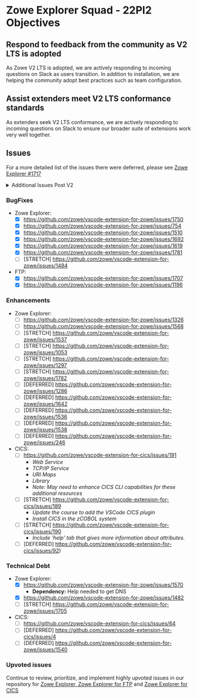 # Zowe Explorer Squad - 22PI2 Objectives

## Respond to feedback from the community as V2 LTS is adopted
As Zowe V2 LTS is adopted, we are actively responding to incoming questions on Slack as users transition. In addition to installation, we are helping the community adopt best practices such as team configuration.

## Assist extenders meet V2 LTS conformance standards
As extenders seek V2 LTS conformance, we are actively responding to incoming questions on Slack to ensure our broader suite of extensions work very well together.

## Issues
For a more detailed list of the issues there were deferred, please see [Zowe Explorer #1717](https://github.com/zowe/vscode-extension-for-zowe/issues/1717)


<details>
 <summary>Additional Issues Post V2</summary>

- [x] https://github.com/zowe/vscode-extension-for-zowe/issues/1732
- [x] https://github.com/zowe/vscode-extension-for-zowe/issues/1701
- [x] https://github.com/zowe/vscode-extension-for-zowe/issues/1780
- [x] https://github.com/zowe/vscode-extension-for-zowe/issues/1789
- [x] https://github.com/zowe/vscode-extension-for-zowe/issues/1774
- [x] https://github.com/zowe/vscode-extension-for-zowe/issues/1776
- [x] FTP: https://github.com/zowe/vscode-extension-for-zowe/issues/1813
- [x] https://github.com/zowe/vscode-extension-for-zowe/issues/1801
- [x] https://github.com/zowe/vscode-extension-for-zowe/issues/1803
- [x] https://github.com/zowe/vscode-extension-for-zowe/issues/1811
- [x] https://github.com/zowe/vscode-extension-for-zowe/issues/1819
- [x] https://github.com/zowe/vscode-extension-for-zowe/issues/1824
- [x] https://github.com/zowe/vscode-extension-for-zowe/issues/1823
- [x] https://github.com/zowe/vscode-extension-for-zowe/issues/1822
- [x] https://github.com/zowe/vscode-extension-for-zowe/issues/1821
- [x] https://github.com/zowe/vscode-extension-for-zowe/issues/1665
- [x] https://github.com/zowe/vscode-extension-for-zowe/issues/1840
- [x] https://github.com/zowe/vscode-extension-for-zowe/issues/1827
- [x] https://github.com/zowe/vscode-extension-for-zowe/issues/1804
- [x] https://github.com/zowe/vscode-extension-for-zowe/issues/1826
- [x] https://github.com/zowe/vscode-extension-for-zowe/issues/1751
- [x] https://github.com/zowe/vscode-extension-for-zowe/issues/1799
- [x] https://github.com/zowe/vscode-extension-for-zowe/issues/1842
- [x] https://github.com/zowe/vscode-extension-for-zowe/issues/1841
- [x] https://github.com/zowe/vscode-extension-for-zowe/issues/1837
</details>

### BugFixes

- Zowe Explorer:
  - [x] https://github.com/zowe/vscode-extension-for-zowe/issues/1750
  - [x] https://github.com/zowe/vscode-extension-for-zowe/issues/754
  - [x] https://github.com/zowe/vscode-extension-for-zowe/issues/1510
  - [x] https://github.com/zowe/vscode-extension-for-zowe/issues/1692
  - [x] https://github.com/zowe/vscode-extension-for-zowe/issues/1619
  - [x] https://github.com/zowe/vscode-extension-for-zowe/issues/1781
  - [ ] [STRETCH] https://github.com/zowe/vscode-extension-for-zowe/issues/1484

- FTP:
  - [x] https://github.com/zowe/vscode-extension-for-zowe/issues/1707
  - [x] https://github.com/zowe/vscode-extension-for-zowe/issues/1196

### Enhancements

- Zowe Explorer:
  - [ ] https://github.com/zowe/vscode-extension-for-zowe/issues/1326
  - [ ] https://github.com/zowe/vscode-extension-for-zowe/issues/1568
  - [ ] [STRETCH] https://github.com/zowe/vscode-extension-for-zowe/issues/1537
  - [ ] [STRETCH] https://github.com/zowe/vscode-extension-for-zowe/issues/1053
  - [ ] [STRETCH] https://github.com/zowe/vscode-extension-for-zowe/issues/1297
  - [ ] [STRETCH] https://github.com/zowe/vscode-extension-for-zowe/issues/1782
  - [ ] [DEFERRED] https://github.com/zowe/vscode-extension-for-zowe/issues/1286
  - [ ] [DEFERRED] https://github.com/zowe/vscode-extension-for-zowe/issues/1642
  - [ ] [DEFERRED] https://github.com/zowe/vscode-extension-for-zowe/issues/1536
  - [ ] [DEFERRED] https://github.com/zowe/vscode-extension-for-zowe/issues/1538
  - [ ] [DEFERRED] https://github.com/zowe/vscode-extension-for-zowe/issues/246

- CICS:
  - [ ] https://github.com/zowe/vscode-extension-for-cics/issues/191
    - _Web Service_
    - _TCP/IP Service_
    - _URI Maps_
    - _Library_
    - __Note_: May need to enhance CICS CLI capabilities for these additional resources_
  - [ ] [STRETCH] https://github.com/zowe/vscode-extension-for-cics/issues/189
    - _Update the course to add the VSCode CICS plugin_
    - _Install CICS in the zCOBOL system_
  - [ ] [STRETCH] https://github.com/zowe/vscode-extension-for-cics/issues/190
    - _Include 'help' tab that gives more information about attributes._
  - [ ] [DEFERRED] https://github.com/zowe/vscode-extension-for-cics/issues/92)

### Technical Debt

- Zowe Explorer:
  - [x] https://github.com/zowe/vscode-extension-for-zowe/issues/1570
    - **Dependency:** Help needed to get DNS
  - [x] https://github.com/zowe/vscode-extension-for-zowe/issues/1482
  - [ ] [STRETCH] https://github.com/zowe/vscode-extension-for-zowe/issues/1705

- CICS: 
  - [ ] https://github.com/zowe/vscode-extension-for-cics/issues/64
  - [ ] [DEFERRED] https://github.com/zowe/vscode-extension-for-cics/issues/4
  - [ ] [DEFERRED] https://github.com/zowe/vscode-extension-for-zowe/issues/1540

### Upvoted issues
Continue to review, prioritize, and implement highly upvoted issues in our repository for [Zowe Explorer, Zowe Explorer for FTP](https://github.com/zowe/vscode-extension-for-zowe/issues?q=is%3Aissue+is%3Aopen+sort%3Areactions-%2B1-desc) and [Zowe Explorer for CICS](https://github.com/zowe/vscode-extension-for-cics/issues?q=is%3Aissue+is%3Aopen+sort%3Areactions-%2B1-desc)
